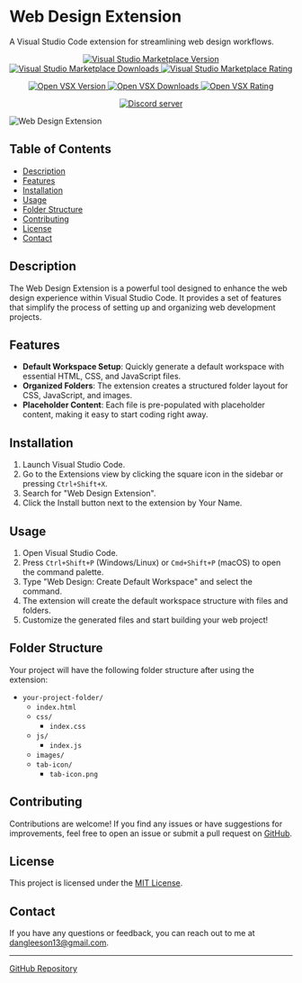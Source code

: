 # Web Design Extension

A Visual Studio Code extension for streamlining web design workflows.

<div align="center">
	<p>
		<a href="https://marketplace.visualstudio.com/items?itemName=icrawl.discord-vscode">
			<img alt="Visual Studio Marketplace Version" src="https://img.shields.io/visual-studio-marketplace/v/icrawl.discord-vscode?label=Visual%20Studio%20Marketplace">
		</a>
		<a href="https://marketplace.visualstudio.com/items?itemName=icrawl.discord-vscode">
			<img alt="Visual Studio Marketplace Downloads" src="https://img.shields.io/visual-studio-marketplace/d/icrawl.discord-vscode">
		</a>
		<a href="https://marketplace.visualstudio.com/items?itemName=icrawl.discord-vscode">
			<img alt="Visual Studio Marketplace Rating" src="https://img.shields.io/visual-studio-marketplace/r/icrawl.discord-vscode">
		</a>
	</p>
	<p>
		<a href="https://open-vsx.org/extension/icrawl/discord-vscode">
			<img alt="Open VSX Version" src="https://img.shields.io/open-vsx/v/icrawl/discord-vscode?label=OpenVSX%20Marketplace">
		</a>
		<a href="https://open-vsx.org/extension/icrawl/discord-vscode">
			<img alt="Open VSX Downloads" src="https://img.shields.io/open-vsx/dt/icrawl/discord-vscode">
		</a>
		<a href="https://open-vsx.org/extension/icrawl/discord-vscode">
			<img alt="Open VSX Rating" src="https://img.shields.io/open-vsx/rating/icrawl/discord-vscode">
		</a>
	</p>
	<p>
		<a href="https://discord.gg/cZSWqAF">
			<img src="https://canary.discordapp.com/api/guilds/424963290989461514/embed.png" alt="Discord server">
		</a>
	</p>
</div>

![Web Design Extension](https://about.dang1114.repl.co/imagestorage/HTML,%20CSS,%20JS.png)

## Table of Contents

- [Description](#description)
- [Features](#features)
- [Installation](#installation)
- [Usage](#usage)
- [Folder Structure](#folder-structure)
- [Contributing](#contributing)
- [License](#license)
- [Contact](#contact)

## Description

The Web Design Extension is a powerful tool designed to enhance the web design experience within Visual Studio Code. It provides a set of features that simplify the process of setting up and organizing web development projects.

## Features

- **Default Workspace Setup**: Quickly generate a default workspace with essential HTML, CSS, and JavaScript files.
- **Organized Folders**: The extension creates a structured folder layout for CSS, JavaScript, and images.
- **Placeholder Content**: Each file is pre-populated with placeholder content, making it easy to start coding right away.

## Installation

1. Launch Visual Studio Code.
2. Go to the Extensions view by clicking the square icon in the sidebar or pressing `Ctrl+Shift+X`.
3. Search for "Web Design Extension".
4. Click the Install button next to the extension by Your Name.

## Usage

1. Open Visual Studio Code.
2. Press `Ctrl+Shift+P` (Windows/Linux) or `Cmd+Shift+P` (macOS) to open the command palette.
3. Type "Web Design: Create Default Workspace" and select the command.
4. The extension will create the default workspace structure with files and folders.
5. Customize the generated files and start building your web project!

## Folder Structure

Your project will have the following folder structure after using the extension:

- `your-project-folder/`
  - `index.html`
  - `css/`
    - `index.css`
  - `js/`
    - `index.js`
  - `images/`
  - `tab-icon/`
     - `tab-icon.png`

## Contributing

Contributions are welcome! If you find any issues or have suggestions for improvements, feel free to open an issue or submit a pull request on [GitHub](https://github.com/DanG4115/web-design-extension).

## License

This project is licensed under the [MIT License](LICENSE).

## Contact

If you have any questions or feedback, you can reach out to me at dangleeson13@gmail.com.

---
[GitHub Repository](https://github.com/DanG4115/web-design-extension)
